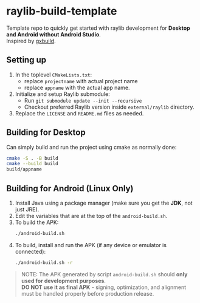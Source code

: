 # raylib-build-template
Template repo to quickly get started with raylib development for **Desktop and Android without Android Studio**.  
Inspired by [gxbuild](https://github.com/gtrxAC/gxbuild).

## Setting up
1. In the toplevel `CMakeLists.txt`:
    - replace `projectname` with actual project name
    - replace `appname` with the actual app name.
1. Initialize and setup Raylib submodule:
    - Run `git submodule update --init --recursive`
    - Checkout preferred Raylib version inside `external/raylib` directory.
1. Replace the `LICENSE` and `README.md` files as needed.

## Building for Desktop
Can simply build and run the project using cmake as normally done:
```sh
cmake -S . -B build
cmake --build build
build/appname
```

## Building for Android (Linux Only)
<!-- NOTE: There is no script included for building Android on Windows, however can use WSL. -->
1. Install Java using a package manager (make sure you get the **JDK**, not just JRE).  
1. Edit the variables that are at the top of the `android-build.sh`.  
1. To build the APK:
    ```sh
    ./android-build.sh
    ```
1. To build, install and run the APK (if any device or emulator is connected):
    ```sh
    ./android-build.sh -r
    ```

> NOTE: The APK generated by script `android-build.sh` should **only used for development purposes**.  
> **DO NOT use it as final APK** - signing, optimization, and alignment must be handled properly before production release.
